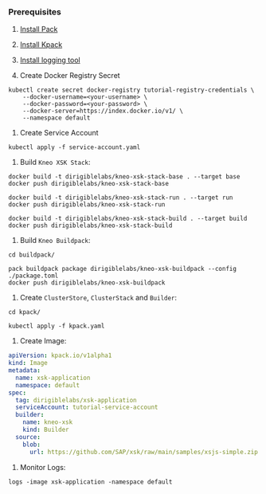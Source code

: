 ### Prerequisites

1. [Install Pack](https://buildpacks.io/docs/tools/pack/#install)
1. [Install Kpack](https://github.com/pivotal/kpack/blob/main/docs/install.md)
1. [Install logging tool](https://github.com/pivotal/kpack/blob/main/docs/logs.md)

1. Create Docker Registry Secret
```
kubectl create secret docker-registry tutorial-registry-credentials \
    --docker-username=<your-username> \
    --docker-password=<your-password> \
    --docker-server=https://index.docker.io/v1/ \
    --namespace default
```


1. Create Service Account
```
kubectl apply -f service-account.yaml
```

1. Build `Kneo XSK Stack`:

```
docker build -t dirigiblelabs/kneo-xsk-stack-base . --target base
docker push dirigiblelabs/kneo-xsk-stack-base

docker build -t dirigiblelabs/kneo-xsk-stack-run . --target run
docker push dirigiblelabs/kneo-xsk-stack-run

docker build -t dirigiblelabs/kneo-xsk-stack-build . --target build
docker push dirigiblelabs/kneo-xsk-stack-build
```

1. Build `Kneo Buildpack`:

```
cd buildpack/

pack buildpack package dirigiblelabs/kneo-xsk-buildpack --config ./package.toml
docker push dirigiblelabs/kneo-xsk-buildpack
```

1. Create `ClusterStore`, `ClusterStack` and `Builder`:

```
cd kpack/

kubectl apply -f kpack.yaml
```

1. Create Image:

```yaml
apiVersion: kpack.io/v1alpha1
kind: Image
metadata:
  name: xsk-application
  namespace: default
spec:
  tag: dirigiblelabs/xsk-application
  serviceAccount: tutorial-service-account
  builder:
    name: kneo-xsk
    kind: Builder
  source:
    blob:
      url: https://github.com/SAP/xsk/raw/main/samples/xsjs-simple.zip
```

1. Monitor Logs:

```
logs -image xsk-application -namespace default
```